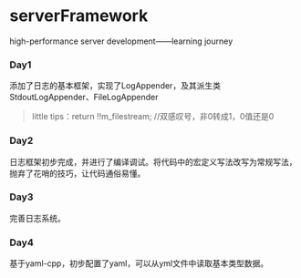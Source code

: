 # serverFramework
high-performance server development——learning journey

### Day1

添加了日志的基本框架，实现了LogAppender，及其派生类StdoutLogAppender、FileLogAppender

> little tips：return !!m_filestream; //双感叹号，非0转成1，0值还是0

### Day2

日志框架初步完成，并进行了编译调试。将代码中的宏定义写法改写为常规写法，抛弃了花哨的技巧，让代码通俗易懂。

### Day3

完善日志系统。

### Day4

基于yaml-cpp，初步配置了yaml，可以从yml文件中读取基本类型数据。